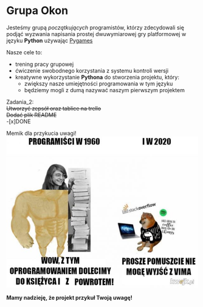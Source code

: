 # Grupa Okon

Jesteśmy grupą *początkujących* programistów, którzy zdecydowali się podjąć wyzwania napisania prostej
dwuwymiarowej gry platformowej w języku **Python** używając [Pygames](https://www.pygame.org/wiki/about)

Nasze cele to:
* trening pracy grupowej
* ćwiczenie swobodnego korzystania z systemu kontroli wersji
* kreatywne wykorzystanie **Pythona** do stworzenia projektu, który:
  * zwiększy nasze umiejętności programowania w tym języku
  * będziemy mogli z dumą nazywać naszym pierwszym projektem
  
Zadania_2:  
~~Utworzyć zepsół oraz tablice na trello~~  
~~Dodać plik README~~  
-[x]DONE  

Memik dla przykucia uwagi!  
![GitHub Logo](/zdjecia/mem.jpg)


**Mamy nadzieję, że projekt przykuł Twoją uwagę!**

